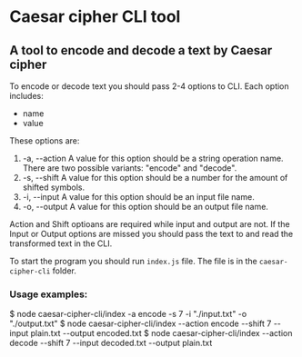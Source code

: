 # Caesar cipher CLI tool

## A tool to encode and decode a text by Caesar cipher

To encode or decode text you should pass 2-4 options to CLI. Each option includes:
* name
* value

These options are:
1. -a, --action
A value for this option should be a string operation name. There are two possible variants: "encode" and "decode".
1. -s, --shift
A value for this option should be a number for the amount of shifted symbols.
1. -i, --input
A value for this option should be an input file name.
1. -o, --output
A value for this option should be an output file name.

Action and Shift optioans are required while input and output are not. If the Input or Output options are missed you should pass the text to and read the transformed text in the CLI.

To start the program you should run ```index.js``` file. The file is in the ```caesar-cipher-cli``` folder.

### Usage examples:

$ node caesar-cipher-cli/index -a encode -s 7 -i "./input.txt" -o "./output.txt"
$ node caesar-cipher-cli/index --action encode --shift 7 --input plain.txt --output encoded.txt
$ node caesar-cipher-cli/index --action decode --shift 7 --input decoded.txt --output plain.txt